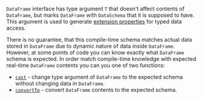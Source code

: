 [//]: # (title: Adjust schema)

`DataFrame` interface has type argument `T` that doesn't affect contents of `DataFrame`, but marks `DataFrame` with `DataSchema` that it is supposed to have.
This argument is used to generate [extension properties](extensionPropertiesApi.md) for typed data access. 

There is no guarantee, that this compile-time schema matches actual data stored in `DataFrame` due to dynamic nature of data inside `DataFrame`. However, at some points of code you can know exactly what `DataFrame` schema is expected.
In order match compile-time knowledge with expected real-time `DataFrame` contents you can you one of two functions:
* [`cast`](cast.md) - change type argument of `DataFrame` to the expected schema without changing data in `DataFrame`.
* [`convertTo`](convertTo.md) - convert `DataFrame` contents to the expected schema.
